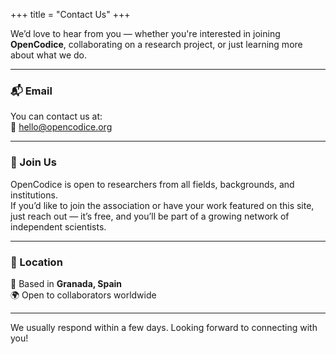 +++
title = "Contact Us"
+++

We’d love to hear from you — whether you're interested in joining **OpenCodice**, collaborating on a research project, or just learning more about what we do.

---

### 📬 Email

You can contact us at:  
📧 [hello@opencodice.org](mailto:hello@opencodice.org)

---

### 🤝 Join Us

OpenCodice is open to researchers from all fields, backgrounds, and institutions.  
If you’d like to join the association or have your work featured on this site, just reach out — it’s free, and you’ll be part of a growing network of independent scientists.

---

### 📍 Location

📍 Based in **Granada, Spain**  
🌍 Open to collaborators worldwide

---

We usually respond within a few days. Looking forward to connecting with you!
